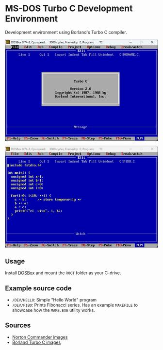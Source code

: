 # MS-DOS Turbo C Development Environment

Development environment using Borland's Turbo C compiler.

![Screenshot of Turbo C IDE](img/dosbox-tc.jpg)

![Screenshot of Turbo C IDE](img/dosbox-fibo.jpg)

## Usage

Install [DOSBox](https://www.dosbox.com/) and mount the `ROOT` folder as your C-drive.

## Example source code

* `/DEV/HELLO`: Simple "Hello World" program
* `/DEV/FIBO`: Prints Fibonacci series. Has an example `MAKEFILE` to showcase
  how the `MAKE.EXE` utility works.

## Sources

* [Norton Commander images](https://winworldpc.com/product/norton-commander/5x)
* [Borland Turbo C images](https://winworldpc.com/product/borland-turbo-c/2x)